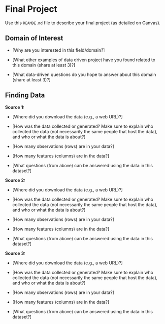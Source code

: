 # Final Project
Use this `REAMDE.md` file to describe your final project (as detailed on Canvas).

## Domain of Interest

* [Why are you interested in this field/domain?]

* [What other examples of data driven project have you found related to this domain (share at least 3)?]

* [What data-driven questions do you hope to answer about this domain (share at least 3)?]

## Finding Data

**Source 1:**

* [Where did you download the data (e.g., a web URL)?]

* [How was the data collected or generated? Make sure to explain who collected the data (not necessarily the same people that host the data), and who or what the data is about?]

* [How many observations (rows) are in your data?]

* [How many features (columns) are in the data?]

* [What questions (from above) can be answered using the data in this dataset?]

**Source 2:**

* [Where did you download the data (e.g., a web URL)?]

* [How was the data collected or generated? Make sure to explain who collected the data (not necessarily the same people that host the data), and who or what the data is about?]

* [How many observations (rows) are in your data?]

* [How many features (columns) are in the data?]

* [What questions (from above) can be answered using the data in this dataset?]

**Source 3:**

* [Where did you download the data (e.g., a web URL)?]

* [How was the data collected or generated? Make sure to explain who collected the data (not necessarily the same people that host the data), and who or what the data is about?]

* [How many observations (rows) are in your data?]

* [How many features (columns) are in the data?]

* [What questions (from above) can be answered using the data in this dataset?]